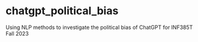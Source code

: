 # chatgpt_political_bias
Using NLP methods to investigate the political bias of ChatGPT for INF385T Fall 2023
